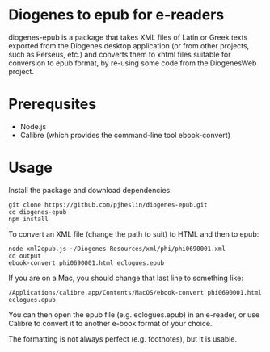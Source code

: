 # Diogenes to epub for e-readers

diogenes-epub is a package that takes XML files of Latin or Greek texts exported from the Diogenes desktop application (or from other projects, such as Perseus, etc.) and converts them to xhtml files suitable for conversion to epub format, by re-using some code from the DiogenesWeb project.

# Prerequsites

- Node.js
- Calibre (which provides the command-line tool ebook-convert)

# Usage

Install the package and download dependencies:

```
git clone https://github.com/pjheslin/diogenes-epub.git
cd diogenes-epub
npm install
```

To convert an XML file (change the path to suit) to HTML and then to epub:

```
node xml2epub.js ~/Diogenes-Resources/xml/phi/phi0690001.xml
cd output
ebook-convert phi0690001.html eclogues.epub
```

If you are on a Mac, you should change that last line to something like:
```
/Applications/calibre.app/Contents/MacOS/ebook-convert phi0690001.html eclogues.epub
```

You can then open the epub file (e.g. eclogues.epub) in an e-reader, or use Calibre to convert it to another e-book format of your choice.

The formatting is not always perfect (e.g. footnotes), but it is usable.
